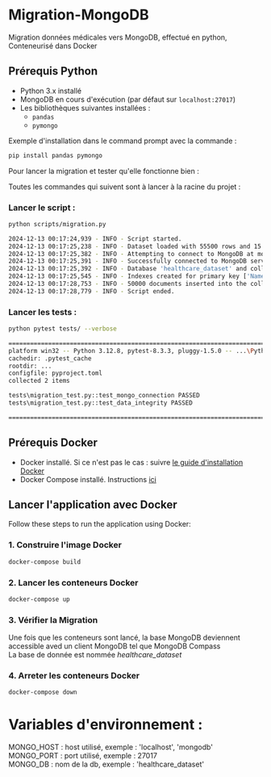 # Migration-MongoDB
Migration données médicales vers MongoDB, effectué en python, Conteneurisé dans Docker


## Prérequis Python

- Python 3.x installé
- MongoDB en cours d'exécution (par défaut sur `localhost:27017`)
- Les bibliothèques suivantes installées :
  - `pandas`
  - `pymongo`

Exemple d'installation dans le command prompt avec la commande :

```bash
pip install pandas pymongo
```

Pour lancer la migration et tester qu'elle fonctionne bien :

Toutes les commandes qui suivent sont à lancer à la racine du projet :
### Lancer le script :
```bash
python scripts/migration.py
```
```bash
2024-12-13 00:17:24,939 - INFO - Script started.
2024-12-13 00:17:25,238 - INFO - Dataset loaded with 55500 rows and 15 columns.
2024-12-13 00:17:25,382 - INFO - Attempting to connect to MongoDB at mongodb://localhost:27017/
2024-12-13 00:17:25,391 - INFO - Successfully connected to MongoDB server.
2024-12-13 00:17:25,392 - INFO - Database 'healthcare_dataset' and collection 'healthcare' selected successfully.
2024-12-13 00:17:25,545 - INFO - Indexes created for primary key ['Name', 'Date_of_Admission'] and additional fields ['Medical_Condition', 'Doctor', 'Hospital'].
2024-12-13 00:17:28,753 - INFO - 50000 documents inserted into the collection.
2024-12-13 00:17:28,779 - INFO - Script ended.
```

### Lancer les tests :
```bash
python pytest tests/ --verbose
```
```bash
=========================================================================================================== test session starts ============================================================================================================
platform win32 -- Python 3.12.8, pytest-8.3.3, pluggy-1.5.0 -- ...\PythonSoftwareFoundation.Python.3.12_qbz5n2kfra8p0\python.exe
cachedir: .pytest_cache
rootdir: ...
configfile: pyproject.toml
collected 2 items

tests\migration_test.py::test_mongo_connection PASSED                                                                                                                                                                                 [ 50%]
tests\migration_test.py::test_data_integrity PASSED                                                                                                                                                                                   [100%]

============================================================================================================ 2 passed in 2.78s =============================================================================================================
```

## Prérequis Docker

- Docker installé. Si ce n'est pas le cas : suivre [le guide d'installation Docker](https://docs.docker.com/get-docker/)
- Docker Compose installé. Instructions [ici](https://docs.docker.com/compose/install/)

## Lancer l'application avec Docker

Follow these steps to run the application using Docker:

### 1. Construire l'image Docker 

```bash
docker-compose build
```

### 2. Lancer les conteneurs Docker

```bash
docker-compose up
```

### 3. Vérifier la Migration

Une fois que les conteneurs sont lancé, la base MongoDB deviennent  accessible aved un client MongoDB tel que MongoDB Compass  
La base de donnée est nommée *healthcare_dataset*

### 4. Arreter les conteneurs Docker
```bash
docker-compose down
```


# Variables d'environnement :

MONGO_HOST : host utilisé, exemple : 'localhost', 'mongodb'  
MONGO_PORT : port utilisé, exemple : 27017  
MONGO_DB : nom de la db, exemple : 'healthcare_dataset'
